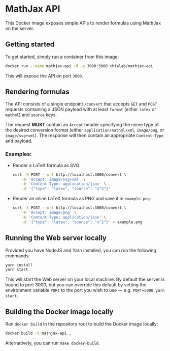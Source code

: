 # MathJax API

This Docker image exposes simple APIs to render formulas using MathJax on the server.

## Getting started

To get started, simply run a container from this image:

```sh
docker run --name mathjax-api -d -p 3000:3000 chialab/mathjax-api
```

This will expose the API on port `3000`.

## Rendering formulas

The API consists of a single endpoint `/convert` that accepts `GET` and `POST`
requests containing a JSON payload with at least `format` (either `latex` or
`mathml`) and `source` keys.

The request **MUST** contain an `Accept` header specifying the mime type of the
desired conversion format (either `application/mathml+xml`, `image/png`, or
`image/svg+xml`). The response will then contain an appropriate `Content-Type` and
payload.

### Examples:

 - Render a LaTeX formula as SVG:

    ```sh
    curl -X POST --url http://localhost:3000/convert \
        -H 'Accept: image/svg+xml' \
        -H 'Content-Type: application/json' \
        -d '{"type": "latex", "source": "x^2"}'
    ```

 - Render an inline LaTeX formula as PNG and save it in `example.png`:

    ```sh
    curl -X POST --url http://localhost:3000/convert \
        -H 'Accept: image/png' \
        -H 'Content-Type: application/json' \
        -d '{"type": "latex", "source": "x^2"}' > example.png
    ```

## Running the Web server locally

Provided you have NodeJS and Yarn installed, you can run the following commands:

```sh
yarn install
yarn start
```

This will start the Web server on your local machine. By default the server is
bound to port 3000, but you can override this default by setting the environment
variable `PORT` to the port you wish to use — e.g. `PORT=5000 yarn start`.

## Building the Docker image locally

Run `docker build` in the repository root to build the Docker image locally:

```sh
docker build -t mathjax-api .
```

Alternatively, you can run `make docker-build`.
